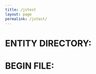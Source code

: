 ```yaml
---
title: /jstest
layout: page
permalink: /jstest/
---
```


# ENTITY DIRECTORY:

<p id="list"></p>

# BEGIN FILE:

<p id="name"></p>
<p id="image"></p>
<p id="description"></p>

<script>
    fileid = ""

    function updateDisplayedFile(fileid) {
        fetch('https://api.airtable.com/v0/appoMmtp6PrLl2ykz/EntityRecords/' + fileid, {
            headers: {Authorization: 'Bearer patCJRVWZh4svbaze.2dafd7f4bc8a2341936747c7dafb1e36ec3a2149397dd9f3aeabfcf5a6726d0e'}
            })
        .then(resp => resp.json())
     .then(json => {
        var image_url = json.fields.Image[0].thumbnails.large.url
        document.getElementById('name').innerHTML = json.fields.Name;
        document.getElementById('image').innerHTML = '<img src="' + image_url + '"alt="alternative-text" width="' + window.screen.height/3 + '"/>'
        document.getElementById("description").innerHTML = json.fields.Description
        });
    }

    fetch('https://api.airtable.com/v0/appoMmtp6PrLl2ykz/EntityRecords', {
    headers: {Authorization: 'Bearer patCJRVWZh4svbaze.2dafd7f4bc8a2341936747c7dafb1e36ec3a2149397dd9f3aeabfcf5a6726d0e'}
    })
    .then(resp => resp.json())
    .then(json => {
        console.log(json)
        var liststring = ""

        for (let i = 0; i < json.records.length; i++) {
            id_string = json.records[i].id.toString().trim()
            console.log(id_string)
            liststring += ('<p onclick="updateDisplayedFile("'+id_string+'")">' + id_string + '</p>')
        }

        document.getElementById('list').innerHTML = liststring
    })

    updateDisplayedFile("recN9KaBLTbxccBnf")

    </script>


